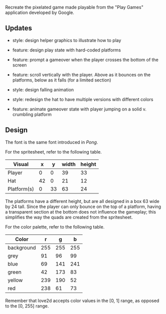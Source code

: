 Recreate the pixelated game made playable from the "Play Games" application developed by Google.

## Updates

- style: design helper graphics to illustrate how to play

- feature: design play state with hard-coded platforms

- feature: prompt a gameover when the player crosses the bottom of the screen

- feature: scroll vertically with the player. Above as it bounces on the platforms, below as it falls (for a limited section)

- style: design falling animation

- style: redesign the hat to have multiple versions with different colors

- feature: animate gameover state with player jumping on a solid v. crumbling platform

## Design

The font is the same font introduced in _Pong_.

For the spritesheet, refer to the following table.

| Visual      | x   | y   | width | height |
| ----------- | --- | --- | ----- | ------ |
| Player      | 0   | 0   | 39    | 33     |
| Hat         | 42  | 0   | 21    | 12     |
| Platform(s) | 0   | 33  | 63    | 24     |

The platforms have a different height, but are all designed in a box 63 wide by 24 tall. Since the player can only bounce on the top of a platform, having a transparent section at the bottom does not influence the gameplay; this simplifies the way the quads are created from the spritesheet.

For the color palette, refer to the following table.

| Color      | r   | g   | b   |
| ---------- | --- | --- | --- |
| background | 255 | 255 | 255 |
| grey       | 91  | 96  | 99  |
| blue       | 69  | 141 | 241 |
| green      | 42  | 173 | 83  |
| yellow     | 239 | 190 | 52  |
| red        | 238 | 61  | 73  |

Remember that love2d accepts color values in the [0, 1] range, as opposed to the [0, 255] range.
